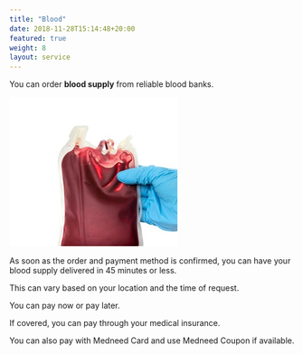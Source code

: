 ```yaml
---
title: "Blood"
date: 2018-11-28T15:14:48+20:00 
featured: true
weight: 8
layout: service
---
```


You can order **blood supply** from reliable blood banks.

![Blood Supply](/images/illustrations/blood.jpg)

As soon as the order and payment method is confirmed, you can have your blood supply delivered in 45 minutes or less. 

This can vary based on your location and the time of request.

You can pay now or pay later.

If covered, you can pay through your medical insurance.

You can also pay with Medneed Card and use Medneed Coupon if available.




